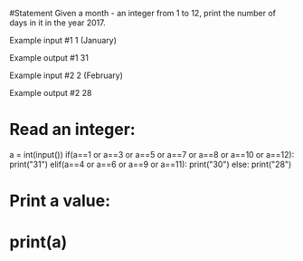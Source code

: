 #Statement
Given a month - an integer from 1 to 12, print the number of days in it in the year 2017.

Example input #1
1
(January)

Example output #1
31

Example input #2
2
(February)

Example output #2
28


# Read an integer: 
a = int(input())
if(a==1 or a==3 or a==5 or a==7 or a==8 or a==10 or a==12):
  print("31")
elif(a==4 or a==6 or a==9 or a==11):
  print("30")
else:
  print("28")
# Print a value:
# print(a)
